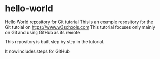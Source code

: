 # hello-world
Hello World repository for Git tutorial
This is an example repository for the Git tutoial on https://www.w3schools.com
This tutorial focuses only mainly on Git and using GitHub as its remote

This repository is built step by step in the tutorial.

It now includes steps for GitHub
